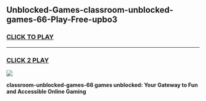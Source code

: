 
## Unblocked-Games-classroom-unblocked-games-66-Play-Free-upbo3
<h3>
<a href="https://premium76.site?title=classroom-unblocked-games-66&ref=18A">CLICK TO PLAY</a></h3>
<hr>

<h3>
<a href="https://premium76.site?title=classroom-unblocked-games-66&ref=18A">CLICK 2 PLAY</a>
  
</h3>

<a href="https://premium76.site?title=classroom-unblocked-games-66&ref=18A"><img src="https://clearcache.store/games.png"></a>


**classroom-unblocked-games-66 games unblocked: Your Gateway to Fun and Accessible Online Gaming**
